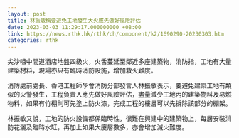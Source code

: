 ```yaml
---
layout: post
title: 林振敏稱要避免工地發生大火應先做好風險評估
date: 2023-03-03 11:29:17.000000000 +08:00
link: https://news.rthk.hk/rthk/ch/component/k2/1690290-20230303.htm
categories: rthk
---
```


尖沙咀中間道酒店地盤四級火，火舌蔓延至鄰近多座建築物，消防指，工地有大量建築材料，現場亦只有臨時消防設施，增加救火難度。

消防處前處長、香港工程師學會消防分部發言人林振敏表示，要避免建築工地有類似的火警發生，工程負責人應先做好風險評估，盡量減少工地內的建築物料及易燃物料，如果有竹棚則可先塗上防火漆，完成工程的樓層可以先拆除該部分的棚架。

林振敏又說，工地的防火設備都係臨時性，很難在興建中的建築物上，每層安裝消防花灑及臨時水缸，再加上如果大廈層數多，亦會增加滅火難度。
